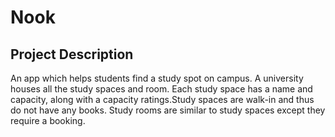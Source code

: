 # Nook

## Project Description

An app which helps students find a study spot on campus. A university houses all the study spaces and room. Each study 
space has a name and capacity, along with a capacity ratings.Study spaces are walk-in and thus do not have any books. 
Study rooms are similar to study spaces except they require a booking. 